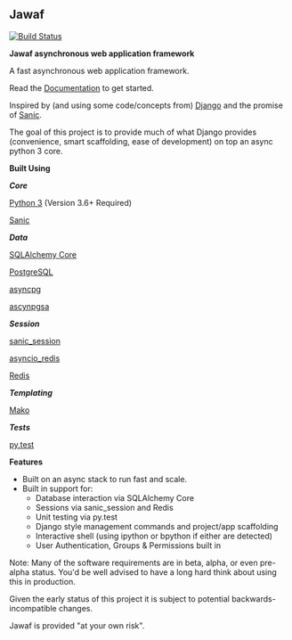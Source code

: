 
## Jawaf ##

[![Build Status](https://travis-ci.org/danpozmanter/jawaf.svg?branch=master)](https://travis-ci.org/danpozmanter/jawaf)

**Jawaf asynchronous web application framework**

A fast asynchronous web application framework.

Read the [Documentation](http://jawaf.readthedocs.io) to get started.

Inspired by (and using some code/concepts from) [Django](https://www.djangoproject.com/) and the promise of [Sanic](https://github.com/channelcat/sanic).

The goal of this project is to provide much of what Django provides (convenience, smart scaffolding, ease of development) on top an async python 3 core.

**Built Using**

***Core***

[Python 3](https://www.python.org/) (Version 3.6+ Required)

[Sanic](https://github.com/channelcat/sanic)

***Data***

[SQLAlchemy Core](http://docs.sqlalchemy.org/en/latest/core/)

[PostgreSQL](https://www.postgresql.org/)

[asyncpg](https://github.com/MagicStack/asyncpg)

[ascynpgsa](https://github.com/CanopyTax/asyncpgsa)

***Session***

[sanic_session](https://github.com/subyraman/sanic_session)

[asyncio_redis](https://github.com/jonathanslenders/asyncio-redis)

[Redis](https://redis.io/)

***Templating***

[Mako](http://www.makotemplates.org/)

***Tests***

[py.test](http://doc.pytest.org/en/latest/)

**Features**

* Built on an async stack to run fast and scale.
* Built in support for:
    * Database interaction via SQLAlchemy Core
    * Sessions via sanic_session and Redis
    * Unit testing via py.test
    * Django style management commands and project/app scaffolding
    * Interactive shell (using ipython or bpython if either are detected)
    * User Authentication, Groups & Permissions built in

Note: Many of the software requirements are in beta, alpha, or even pre-alpha status.
You'd be well advised to have a long hard think about using this in production.

Given the early status of this project it is subject to potential backwards-incompatible changes.

Jawaf is provided "at your own risk".
